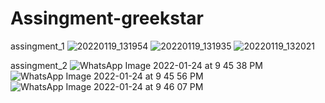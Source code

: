 # Assingment-greekstar

assingment_1
![20220119_131954](https://user-images.githubusercontent.com/96535688/150090009-8f57effd-299d-47ee-b45d-586137b79db6.jpg)
![20220119_131935](https://user-images.githubusercontent.com/96535688/150090738-798cf161-13dc-46f1-955b-037657465092.jpg)
![20220119_132021](https://user-images.githubusercontent.com/96535688/150090998-515e2d07-6797-427d-b984-16d86d4cfe20.jpg)

assingment_2
![WhatsApp Image 2022-01-24 at 9 45 38 PM](https://user-images.githubusercontent.com/96535688/150821642-f7d07fd4-151b-4177-b328-83e79bf7bd76.jpeg)
![WhatsApp Image 2022-01-24 at 9 45 56 PM](https://user-images.githubusercontent.com/96535688/150821656-22f0e739-ff85-4fa3-9674-78f540da73b1.jpeg)
![WhatsApp Image 2022-01-24 at 9 46 07 PM](https://user-images.githubusercontent.com/96535688/150821672-0c58fe74-d7a3-49c0-a56e-6b5124261daf.jpeg)
